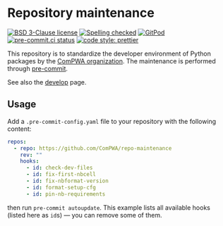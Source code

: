 # Repository maintenance

[![BSD 3-Clause license](https://img.shields.io/badge/License-BSD_3--Clause-blue.svg)](https://opensource.org/licenses/BSD-3-Clause)
[![Spelling checked](https://img.shields.io/badge/cspell-checked-brightgreen.svg)](https://github.com/streetsidesoftware/cspell/tree/master/packages/cspell)
[![GitPod](https://img.shields.io/badge/Gitpod-ready--to--code-blue?logo=gitpod)](https://gitpod.io/#https://github.com/ComPWA/repo-maintenance)
[![pre-commit.ci status](https://results.pre-commit.ci/badge/github/ComPWA/repo-maintenance/main.svg)](https://results.pre-commit.ci/latest/github/ComPWA/repo-maintenance/main)
[![code style: prettier](https://img.shields.io/badge/code_style-prettier-ff69b4.svg?style=flat-square)](https://github.com/prettier/prettier)

This repository is to standardize the developer environment of Python packages
by the [ComPWA organization](https://github.com/ComPWA). The maintenance is
performed through [pre-commit](https://pre-commit.com).

See also the
[develop](https://compwa-org.readthedocs.io/en/stable/develop.html) page.

## Usage

Add a `.pre-commit-config.yaml` file to your repository with the following
content:

```yaml
repos:
  - repo: https://github.com/ComPWA/repo-maintenance
    rev: ""
    hooks:
      - id: check-dev-files
      - id: fix-first-nbcell
      - id: fix-nbformat-version
      - id: format-setup-cfg
      - id: pin-nb-requirements
```

then run `pre-commit autoupdate`. This example lists all available hooks
(listed here as `id`s) ― you can remove some of them.
